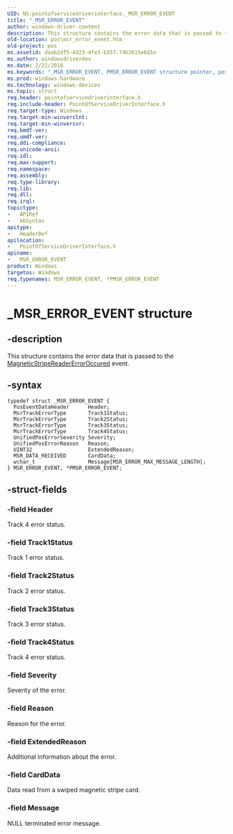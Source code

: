 ```yaml
---
UID: NS:pointofservicedriverinterface._MSR_ERROR_EVENT
title: "_MSR_ERROR_EVENT"
author: windows-driver-content
description: This structure contains the error data that is passed to the MagneticStripeReaderErrorOccured event.
old-location: pos\msr_error_event.htm
old-project: pos
ms.assetid: daab2df5-4d23-4fe3-b357-74b2615e6d1e
ms.author: windowsdriverdev
ms.date: 2/22/2018
ms.keywords: "_MSR_ERROR_EVENT, PMSR_ERROR_EVENT structure pointer, pos.msr_error_event, MSR_ERROR_EVENT structure, pointofservicedriverinterface/PMSR_ERROR_EVENT, MSR_ERROR_EVENT, pointofservicedriverinterface/MSR_ERROR_EVENT, *PMSR_ERROR_EVENT, PMSR_ERROR_EVENT"
ms.prod: windows-hardware
ms.technology: windows-devices
ms.topic: struct
req.header: pointofservicedriverinterface.h
req.include-header: PointOfServiceDriverInterface.h
req.target-type: Windows
req.target-min-winverclnt: 
req.target-min-winversvr: 
req.kmdf-ver: 
req.umdf-ver: 
req.ddi-compliance: 
req.unicode-ansi: 
req.idl: 
req.max-support: 
req.namespace: 
req.assembly: 
req.type-library: 
req.lib: 
req.dll: 
req.irql: 
topictype:
-	APIRef
-	kbSyntax
apitype:
-	HeaderDef
apilocation:
-	PointOfServiceDriverInterface.h
apiname:
-	MSR_ERROR_EVENT
product: Windows
targetos: Windows
req.typenames: MSR_ERROR_EVENT, *PMSR_ERROR_EVENT
---
```


# _MSR_ERROR_EVENT structure


## -description


This structure contains the error data that is passed to the <a href="https://msdn.microsoft.com/library/windows/hardware/dn772151">MagneticStripeReaderErrorOccured</a> event.


## -syntax


````
typedef struct _MSR_ERROR_EVENT {
  PosEventDataHeader      Header;
  MsrTrackErrorType       Track1Status;
  MsrTrackErrorType       Track2Status;
  MsrTrackErrorType       Track3Status;
  MsrTrackErrorType       Track4Status;
  UnifiedPosErrorSeverity Severity;
  UnifiedPosErrorReason   Reason;
  UINT32                  ExtendedReason;
  MSR_DATA_RECEIVED       CardData;
  wchar_t                 Message[MSR_ERROR_MAX_MESSAGE_LENGTH];
} MSR_ERROR_EVENT, *PMSR_ERROR_EVENT;
````


## -struct-fields




### -field Header

Track 4 error status.


### -field Track1Status

Track 1 error status.


### -field Track2Status

Track 2 error status.


### -field Track3Status

Track 3 error status.


### -field Track4Status

Track 4 error status.


### -field Severity

Severity of the error.


### -field Reason

Reason for the error.


### -field ExtendedReason

Additional information about the error.


### -field CardData

Data read from a swiped magnetic stripe card.


### -field Message

NULL terminated error message.

